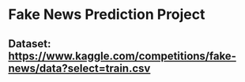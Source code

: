 # Fake News Prediction Project

## Dataset: https://www.kaggle.com/competitions/fake-news/data?select=train.csv 
